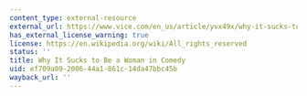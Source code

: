 ```yaml
---
content_type: external-resource
external_url: https://www.vice.com/en_us/article/yvx49x/why-it-sucks-to-be-a-woman-in-comedy-1202
has_external_license_warning: true
license: https://en.wikipedia.org/wiki/All_rights_reserved
status: ''
title: Why It Sucks to Be a Woman in Comedy
uid: ef709a09-2006-44a1-861c-14da47bbc45b
wayback_url: ''
---
```


